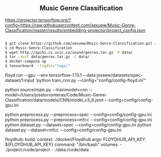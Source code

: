 <br>
<h2 align="center">Music Genre Classification </h2>

https://projector.tensorflow.org/?config=https://raw.githubusercontent.com/xexuew/Music-Genre-Classification/master/results/embedding-projector/project_config.json


```bash

$ git clone https://github.com/xexuew/Music-Genre-Classification.git .
$ cd Music-Genre-Classification
$ wget http://opihi.cs.uvic.ca/sound/genres.tar.gz -P data/
$ tar -xvzf data/genres.tar.gz -C data/
$ docker-compose up
$ tensorboard --logdir="logs/"
```


floyd run --gpu --env tensorflow-1.13.1 --data joseew/datasets/spec-dataset/1:input 'python train_cnn.py --config="config/config-floyd.ini"'

python source/main.py --trainmodel=cnn --model=/Users/josetorronteras/Code/Music-Genre-Classification/data/models/CNN/model_v3_8.json --config=config/config-gpu.ini


python preprocess.py --preprocess=spec --config=config/config-gpu.ini
python preprocess.py --preprocess=mfcc --config=config/config-gpu.ini
python dataset.py --dataset=spec --config=config/config-gpu.ini
python dataset.py --dataset=mfcc --config=config/config-gpu.ini

floydhub:
    build:
        context: ./docker/Floydhub
        args:
            FLOYDHUB_API_KEY: ${FLOYDHUB_API_KEY}
    command: "/bin/bash"
    volumes:
        - ./project:/code/project
        - ./data:/code/data